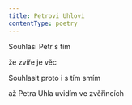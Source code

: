 ```yaml
---
title: Petrovi Uhlovi
contentType: poetry
---
```


<section>

Souhlasí Petr s tím

že zvíře je věc

Souhlasit proto i s tím smím

až Petra Uhla uvidím ve zvěřincích

</section>
